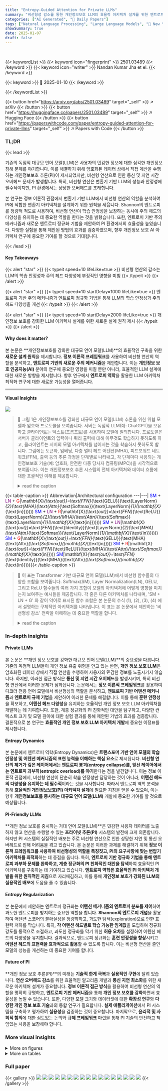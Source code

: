 ```yaml
---
title: "Entropy-Guided Attention for Private LLMs"
summary: "비선형성 감소를 통한 개인정보보호 LLM의 효율적 아키텍처 설계를 위한 엔트로피 기반 주의 메커니즘 제안"
categories: ["AI Generated", "🤗 Daily Papers"]
tags: ["Natural Language Processing", "Large Language Models", "🏢 New York University",]
showSummary: true
date: 2025-01-07
draft: false
---
```


<br>

{{< keywordList >}}
{{< keyword icon="fingerprint" >}} 2501.03489 {{< /keyword >}}
{{< keyword icon="writer" >}} Nandan Kumar Jha et el. {{< /keyword >}}
 
{{< keyword >}} 🤗 2025-01-10 {{< /keyword >}}
 
{{< /keywordList >}}

{{< button href="https://arxiv.org/abs/2501.03489" target="_self" >}}
↗ arXiv
{{< /button >}}
{{< button href="https://huggingface.co/papers/2501.03489" target="_self" >}}
↗ Hugging Face
{{< /button >}}
{{< button href="https://paperswithcode.com/paper/entropy-guided-attention-for-private-llms" target="_self" >}}
↗ Papers with Code
{{< /button >}}




### TL;DR


{{< lead >}}

기존의 독점적 대규모 언어 모델(LLM)은 사용자의 민감한 정보에 대한 심각한 개인정보 침해 문제를 야기합니다. 이를 해결하기 위해 암호화된 데이터 상에서 직접 계산을 수행하는 개인정보보호 추론(PI)이 제시되었지만, 비선형 연산으로 인한 통신 및 지연 시간 오버헤드 문제가 발생합니다. 특히, 비선형 연산은 변환기 기반 LLM의 성능과 안정성에 필수적이지만, PI 환경에서는 상당한 오버헤드를 초래합니다. 

본 연구는 정보 이론적 관점에서 변환기 기반 LLM에서 비선형 연산의 역할을 분석하여 PI에 적합한 변환기 아키텍처를 설계하기 위한 원칙을 세웁니다.  Shannon의 엔트로피를 정량적 척도로 사용하여, 비선형 연산이 학습 안정성을 보장하는 동시에 주의 헤드의 다양성을 유지하는 데 중요한 역할을 한다는 것을 밝혔습니다. 또한, 엔트로피 기반 주의 메커니즘과 새로운 엔트로피 정규화 기법을 제안하여 PI 환경에서의 효율성을 높였습니다.  다양한 실험을 통해 제안된 방법의 효과를 검증하였으며, 향후 개인정보 보호 AI 아키텍처 연구에 중요한 기여를 할 것으로 기대됩니다.

{{< /lead >}}


#### Key Takeaways

{{< alert "star" >}}
{{< typeit speed=10 lifeLike=true >}} 비선형 연산의 감소는 LLM의 학습 안정성과 주의 헤드 다양성에 부정적인 영향을 미침 {{< /typeit >}}
{{< /alert >}}

{{< alert "star" >}}
{{< typeit speed=10 startDelay=1000 lifeLike=true >}} 엔트로피 기반 주의 메커니즘과 엔트로피 정규화 기법을 통해  LLM의 학습 안정성과 주의 헤드 다양성을 개선 {{< /typeit >}}
{{< /alert >}}

{{< alert "star" >}}
{{< typeit speed=10 startDelay=2000 lifeLike=true >}} 개인정보 보호를 강화한 LLM 아키텍처 설계를 위한 새로운 설계 원칙 제시 {{< /typeit >}}
{{< /alert >}}

#### Why does it matter?
본 논문은 **개인정보보호를 강화한 대규모 언어 모델(LLM)**의 효율적인 구축을 위한 **새로운 설계 원칙**을 제시합니다.  **정보 이론적 프레임워크**를 사용하여 비선형 연산의 역할을 분석하고, **엔트로피 기반의 새로운 주의 메커니즘**을 제안합니다. 이는 **개인정보 보호 인공지능(AI)** 분야의 연구에 중요한 영향을 미칠 뿐만 아니라, 효율적인 LLM 설계에 대한 새로운 방향을 제시합니다.  향후 연구에서 **엔트로피 역학**을 활용한 LLM 아키텍처 최적화 연구에 대한 새로운 가능성을 열어줍니다.

------
#### Visual Insights



![](https://arxiv.org/html/2501.03489/x1.png)

> 🔼 그림 1은 개인정보보호를 강화한 대규모 언어 모델(LLM) 추론을 위한 위협 모델과 암호화 프로토콜을 보여줍니다.  서버는 독점적 LLM(예: ChatGPT)을 보유하고 클라이언트는 텍스트(프롬프트)를 사용하여 모델에 질의합니다.  프로토콜은 서버가 클라이언트의 입력이나 쿼리 출력에 대해 아무것도 학습하지 못하도록 하고, 클라이언트는 서버의 모델 아키텍처를 넘어서는 것을 학습하지 못하도록 합니다. 그림에는 토큰화, 임베딩, 다층 멀티 헤드 어텐션(MHA), 피드포워드 네트워크(FFN), 출력 등의 추론 과정을 단계별로 나타내고, 각 단계마다 사용되는 개인정보보호 기술(예: 암호화, 안전한 다중 당사자 컴퓨팅(MPC))을 시각적으로 보여줍니다.  이는 개인정보보호 추론 시스템의 전체 아키텍처와 데이터 흐름에 대한 포괄적인 이해를 제공합니다.
> <details>
> <summary>read the caption</summary>
> Figure 1: An illustration of threat model and cryptographic protocols used for LLM private inference.
> </details>





{{< table-caption >}}
Abbreviation|Architectural configuration
---|---| 
<span class="ltx_text" style="color:#0000FF;">SM</span> + <span class="ltx_text" style="color:#800080;">LN</span> + <span class="ltx_text" style="color:#FF0000;">G</span>|\mathbf{X}_{\text{out}}=\text{FFN}_{\text{GELU}}(\text{LayerNorm}_{2}(\text{MHA}(\text{Attn}_{\text{Softmax}}(\text{LayerNorm}_{1}(\mathbf{X}_{\text{in}})))))
<span class="ltx_text" style="color:#0000FF;">SM</span> + <span class="ltx_text" style="color:#800080;">LN</span> + <span class="ltx_text" style="color:#FF0000;">R</span>|\mathbf{X}_{\text{out}}=\text{FFN}_{\text{ReLU}}(\text{LayerNorm}_{2}(\text{MHA}(\text{Attn}_{\text{Softmax}}(\text{LayerNorm}_{1}(\mathbf{X}_{\text{in}})))))
<span class="ltx_text" style="color:#0000FF;">SM</span> + <span class="ltx_text" style="color:#800080;">LN</span>|\mathbf{X}_{\text{out}}=\text{FFN}_{\text{Identity}}(\text{LayerNorm}_{2}(\text{MHA}(\text{Attn}_{\text{Softmax}}(\text{LayerNorm}_{1}(\mathbf{X}_{\text{in}})))))
<span class="ltx_text" style="color:#0000FF;">SM</span> + <span class="ltx_text" style="color:#FF0000;">G</span>|\mathbf{X}_{\text{out}}=\text{FFN}_{\text{GELU}}(\text{MHA}(\text{Attn}_{\text{Softmax}}(\mathbf{X}_{\text{in}})))
<span class="ltx_text" style="color:#0000FF;">SM</span> + <span class="ltx_text" style="color:#FF0000;">R</span>|\mathbf{X}_{\text{out}}=\text{FFN}_{\text{ReLU}}(\text{MHA}(\text{Attn}_{\text{Softmax}}(\mathbf{X}_{\text{in}})))
<span class="ltx_text" style="color:#0000FF;">SM</span>|\mathbf{X}_{\text{out}}=\text{FFN}_{\text{Identity}}(\text{MHA}(\text{Attn}_{\text{Softmax}}(\mathbf{X}_{\text{in}}))){{< /table-caption >}}

> 🔼 이 표는 Transformer 기반 대규모 언어 모델(LLM)에서 비선형 함수들의 다양한 조합을 보여줍니다.  Softmax(SM), Layer Normalization(LN), GELU, 그리고 ReLU 함수들의 여러 가지 조합이  모델의 아키텍처에 어떻게 영향을 미치는지 보여주는 예시들을 제공합니다. 각 줄은 다른 아키텍처를 나타내며,  'SM + LN + G' 와 같이 약어로 표시된 함수 조합은 본 논문의 수식 (1), (2), (3), (4) 에서 설명하는 구체적인 아키텍처를 나타냅니다. 이 표는 본 논문에서 제안하는  '비선형성 감소'  전략을 이해하는 데 중요한 역할을 합니다.
> <details>
> <summary>read the caption</summary>
> Table 1: Architectural configurations of nonlinearities in LLMs, illustrating the combinations of Softmax (SM), LayerNorm (LN), GELU (G), and ReLU (R) functions (see Eq. 1, 2, 3 and 4).
> </details>





### In-depth insights


#### Private LLMs
본 논문은 **개인 정보 보호를 강화한 대규모 언어 모델(LLM)**의 중요성을 다룹니다. 기존의 독점적 LLM들이 개인 정보 유출 위험을 안고 있는 반면, **개인 정보 보호 LLM**은 암호화된 데이터 상에서 직접 연산을 수행하여 사용자의 민감한 정보를 노출시키지 않습니다. 하지만, 이러한 접근 방식은 **통신 및 지연 시간 오버헤드**를 발생시키며, 특히 비선형 연산에서 이러한 문제가 심화됩니다. 논문에서는 **정보 이론적 프레임워크**를 활용하여 디코더 전용 언어 모델에서 비선형성의 역할을 분석하고, **엔트로피 기반 어텐션 메커니즘**과 **엔트로피 규제 기법**을 제안하여 이러한 문제를 해결합니다. 이를 통해 **훈련 안정성**을 확보하고, **어텐션 헤드 다양성**을 유지하는 효율적인 개인 정보 보호 LLM 아키텍처를 개발하는 데 기여합니다. 또한, 계층 정규화의 PI 친화적인 대안을 탐구하고, 다양한 컨텍스트 크기 및 모델 깊이에 대한 실험 결과를 통해 제안된 기법의 효과를 검증합니다. 결론적으로 본 연구는 **효율적인 개인 정보 보호 LLM 아키텍처 개발**에 중요한 이정표를 제시합니다.

#### Entropy Dynamics
본 논문에서 엔트로피 역학(Entropy Dynamics)은 **트랜스포머 기반 언어 모델의 학습 안정성 및 어텐션 메커니즘의 표현 능력을 이해하는 핵심 요소**로 제시됩니다.  **비선형 연산의 제거가 깊은 레이어에서는 엔트로피 붕괴(entropy collapse)를, 앞선 레이어에서는 엔트로피 과부하(entropic overload)를 야기**한다는 점을 발견합니다.  이는 정보 이론적 관점에서, 비선형 연산이 단순히 학습 안정성만 담당하는 것이 아니라, **어텐션 헤드의 다양성을 유지하는 데 필수적**이라는 것을 시사합니다.  따라서 엔트로피 역학 분석을 통해 **효율적인 개인정보보호(PI) 아키텍처 설계**에 필요한 지침을 얻을 수 있으며, 이는 향후 **개인정보보호를 중시하는 대규모 언어 모델(LLM)** 개발에 중요한 기여를 할 것으로 예상됩니다.

#### PI-Friendly LLMs
**개인 정보 보호를 중시하는 거대 언어 모델(LLM)**은 민감한 사용자 데이터를 노출하지 않고 연산을 수행할 수 있는 **프라이빗 추론(PI)** 시스템의 발전에 크게 의존합니다.  하지만 PI 시스템의 실질적인 배포는 주로 비선형 연산으로 인한 상당한 지연 및 통신 오버헤드로 인해 어려움을 겪고 있습니다. 본 논문은 이러한 과제를 해결하기 위해 **정보 이론적 프레임워크를 사용하여 비선형성의 역할을 특징짓고, PI의 요구사항에 맞는 변압기 아키텍처를 최적화**하는 데 중점을 둡니다.  특히, **엔트로피 기반 정규화 기법을 통해 엔트로피 과부하 문제를 완화하고, 계층 정규화의 PI 친화적인 대안을 탐색**하여 효율적인 PI 아키텍처를 구축하는 데 기여하고 있습니다.  **엔트로피 역학은 효율적인 PI 아키텍처 개발을 위한 원칙적인 지침**으로 자리매김하고, 이를 통해 **개인정보 보호가 강화된 LLM의 실용적인 배포**에 도움을 줄 수 있습니다.

#### Entropy Regularization
본 논문에서 제안하는 엔트로피 정규화는 **어텐션 메커니즘의 엔트로피 분포를 제어**하여 과도한 엔트로피를 방지하는 중요한 역할을 합니다.  **Shannon의 엔트로피 개념**을 활용하여 어텐션 스코어의 불확실성을 정량화하고, 과도한 탐색(exploration)으로 인한 표현력 저하를 막습니다.  특히, **각 어텐션 헤드별로 학습 가능한 임계값**을 도입하여 정규화 강도를 동적으로 조절하고, 과도한 정규화를 막기 위한 **허용 오차**를 설정하여 어텐션 헤드의 다양성을 유지합니다.  결과적으로, 엔트로피 정규화는 **훈련 안정성을 향상**시키고 **어텐션 헤드의 표현력을 효과적으로 활용**할 수 있도록 합니다.  이는 비선형 연산을 줄인 모델의 성능을 개선하는 데 중요한 기여를 합니다.

#### Future of PI
**개인 정보 보호 추론(PI)**의 미래는 **기술적 한계 극복**과 **실용적인 구현**에 달려 있습니다.  **연산 오버헤드 감소**를 위한 효율적인 알고리즘 개발과 **통신 지연 최소화**를 위한 새로운 아키텍처 설계가 중요합니다.  **정보 이론적 접근 방식**을 활용하여 비선형 연산의 역할을 명확히 규명하고, **엔트로피 기반 메커니즘**을 통해 **개인 정보 보호를 강화**하면서 효율성을 높일 수 있습니다. 또한, 다양한 모델 크기와 데이터셋에 대한 **확장성 연구**와 **다양한 개인 정보 보호 기술**과의 통합 연구가 필요합니다.  **실제 애플리케이션**에서 PI 시스템을 구축하고 평가하여 **실용성**을 검증하는 것이 중요합니다.  마지막으로, **윤리적 및 사회적 함의**에 대한 심도있는 논의와 **규제 프레임워크** 마련을 통해 PI 기술의 안전하고 책임있는 사용을 보장해야 합니다.


### More visual insights

<details>
<summary>More on figures
</summary>


![](https://arxiv.org/html/2501.03489/x4.png)

> 🔼 그림 3(a)는 GPT-2 모델(12개 레이어, 12개 헤드, 768차원)의 각 레이어와 헤드에 대한 엔트로피 분포를 시각화한 히트맵입니다.  여기서 SM + LN + G는 Softmax, Layer Normalization, 그리고 GELU 활성화 함수를 모두 사용하는 기준 모델을 나타냅니다. 히트맵의 색상은 엔트로피 값을 나타내며, 밝은 색상은 높은 엔트로피를, 어두운 색상은 낮은 엔트로피를 나타냅니다.  이 그림은 논문의 3장 'Information-Theoretic Analysis of Nonlinearity in LLMs'에서 기준 모델의 엔트로피 분포를 보여주고, 다른 비선형성을 줄인 모델들과 비교 분석하는 데 사용됩니다.
> <details>
> <summary>read the caption</summary>
> (a) SM + LN + G
> </details>



![](https://arxiv.org/html/2501.03489/x5.png)

> 🔼 그림 (b)는 Softmax, Layer Normalization, 그리고 ReLU 활성화 함수를 사용하는 Transformer 기반 언어 모델의 각 헤드별 엔트로피 분포를 보여줍니다.  x축은 엔트로피 값의 범위를 나타내고, y축은 해당 범위에 속하는 헤드의 비율을 나타냅니다. 이 그림은 비선형성이 감소된 모델에서 엔트로피 과부하 현상을 보여주는 여러 그림들 중 하나입니다.  다양한 비선형성 구성 (예: Softmax만, Softmax와 ReLU만 등)에 따른 엔트로피 분포의 차이를 비교하여, 비선형성이 모델의 안정성과 주의 집중 메커니즘에 미치는 영향을 시각적으로 보여줍니다. 특히, ReLU를 사용하는 모델에서 일부 헤드가 높은 엔트로피 값을 가지는 것을 확인할 수 있습니다.
> <details>
> <summary>read the caption</summary>
> (b) SM + LN + R
> </details>



![](https://arxiv.org/html/2501.03489/x6.png)

> 🔼  그림 (c)는 논문의 '3 Information-Theoretic Analysis of Nonlinearity in LLMs' 섹션에 속하며,  소프트맥스(SM)과 레이어 정규화(LN)만을 사용하는 Transformer 기반 언어 모델의 각 레이어와 헤드별 엔트로피 분포를 시각적으로 보여줍니다.  다른 변형 모델들과 비교하여 소프트맥스와 레이어 정규화만 사용하는 모델의 엔트로피 분포가 어떻게 다른지 보여주는 열 지도(heatmap) 형태로 표현되어 있습니다. 각 셀의 색깔은 해당 레이어와 헤드에서의 엔트로피 값을 나타내며, 밝은 색은 높은 엔트로피를, 어두운 색은 낮은 엔트로피를 나타냅니다. 이 그림은 비선형 연산을 줄인 모델의 학습 안정성과 어텐션 헤드 다양성에 대한 정보 이론적 분석 결과를 시각적으로 제시합니다.
> <details>
> <summary>read the caption</summary>
> (c) SM + LN
> </details>



![](https://arxiv.org/html/2501.03489/x7.png)

> 🔼 그림 3(d)는 논문의 3장 'Information-Theoretic Analysis of Nonlinearity in LLMs' 에서 제시된 여러 가지 비선형성 감소 LLMs 아키텍처의 각 레이어에서 헤드별 엔트로피 분포를 시각적으로 보여줍니다.  특히, 이 그림은 LayerNorm과 FFN 활성화 함수를 제거한 GELU(GELU 활성화 함수를 사용하는 피드포워드 네트워크) 기반 모델의 엔트로피 분포를 보여줍니다.  각 셀은 특정 레이어와 어텐션 헤드의 엔트로피 수준을 나타내며, 노란색은 높은 엔트로피 값을, 어두운 색상은 낮은 엔트로피 값을 나타냅니다.  이 그림은 초기 레이어에서 높은 엔트로피 값(엔트로피 과부하)이 집중되어 있음을 보여주며, 이는 모델의 표현 능력 저하 및 학습 불안정성으로 이어질 수 있음을 시사합니다.  이를 통해 비선형성 감소 모델의 한계점을 보여주고, 논문에서 제안하는 엔트로피 기반 어텐션 메커니즘의 필요성을 강조합니다.
> <details>
> <summary>read the caption</summary>
> (d) SM + G
> </details>



![](https://arxiv.org/html/2501.03489/x8.png)

> 🔼 그림 (e)는 Softmax(SM)만을 활용하고 ReLU(R) 활성화 함수를 사용하는 모델의 각 레이어별 엔트로피 분포를 보여줍니다.  LayerNorm이나 GELU와 같은 비선형 연산이 제거되었기 때문에, 이 모델은 훈련 과정에서 엔트로피 붕괴 및 과부하 문제를 겪을 수 있습니다.  이 그림은 각 어텐션 헤드의 엔트로피 값을 레이어별로 시각화하여, 어텐션 메커니즘의 다양성과 안정성에 대한 비선형성의 영향을 보여줍니다. 특히, 초기 레이어에서 고 엔트로피 값이 집중되어 있음을 보여주어, 엔트로피 과부하 문제를 시사합니다.
> <details>
> <summary>read the caption</summary>
> (e) SM + R
> </details>



![](https://arxiv.org/html/2501.03489/x9.png)

> 🔼 그림 (f)는 본 논문의 실험 결과를 보여주는 그림 중 하나입니다. 그림의 제목은 'SM'으로 간단하게 표기되어 있지만, 이는 실제로는 'Softmax-only model'을 의미합니다. 이 모델은 Layer Normalization과 Feed-Forward Network(FFN)의 비선형 연산을 제거한 단순화된 Transformer 구조를 가지고 있습니다. 그림에서는 이 모델의 각 레이어와 어텐션 헤드별 엔트로피 분포를 히트맵으로 시각화하여 보여줍니다.  다른 모델들과 비교했을 때, Softmax-only 모델은 초기 레이어에서 엔트로피 과부하(entropic overload) 현상이 심각하게 나타나는 것을 확인할 수 있습니다. 즉, 어텐션 헤드들이 정보를 제대로 활용하지 못하고 과도하게 탐색(exploration)에 집중하는 현상을 보입니다. 이는 모델의 표현 능력 저하로 이어질 수 있습니다. 
> <details>
> <summary>read the caption</summary>
> (f)  SM
> </details>



![](https://arxiv.org/html/2501.03489/x10.png)

> 🔼 그림 2는 기본 모델과 비교하여 비선형성이 감소된 LLM 아키텍처에서의 헤드별 엔트로피 분포를 보여줍니다.  노란색 영역은 높은 엔트로피 농도를 나타내며, 이는 초기 레이어에서 심각한 엔트로피 과부하가 발생함을 보여줍니다.  즉,  일부 어텐션 헤드가 입력 시퀀스의 정보를 과도하게 탐색하여 모델의 표현 능력을 저하시킨다는 것을 의미합니다.  이러한 과부하는 비선형성 감소로 인해 발생하며, 이는 모델의 안정성 및 성능에 부정적인 영향을 미칠 수 있습니다.
> <details>
> <summary>read the caption</summary>
> Figure 2: Headwise entropy distribution in LLM architectures with reduced nonlinearities compared to baseline models. Yellow regions indicate high-entropy concentrations, revealing severe entropic overload predominantly in early layers.
> </details>



![](https://arxiv.org/html/2501.03489/x11.png)

> 🔼 그림 3은 본 논문에서 제안하는 엔트로피 유도 어텐션 메커니즘을 포함한 비선형성이 감소된 단순화된 트랜스포머 구조를 보여줍니다. 기존의 레이어 정규화(Layer Normalization)와 피드포워드 네트워크(Feed-Forward Network)의 비선형 활성화 함수를 제거하여 계산 비용을 줄였습니다.  대신 소프트맥스(Softmax) 함수만을 사용하고, 각 어텐션 헤드의 엔트로피를 제어하기 위해 학습 가능한 온도 매개변수(learnable temperature parameter)를 도입한 엔트로피 유도 어텐션 메커니즘을 추가했습니다. 이를 통해 어텐션 헤드의 다양성을 유지하면서 과도한 엔트로피를 방지하고, 훈련 안정성을 높이며, 개선된 성능을 달성할 수 있습니다. 그림에는 각 구성 요소(임베딩, 멀티 헤드 어텐션, 엔트로피 유도 어텐션, 그리고 출력)의 연결 관계와 데이터 흐름이 자세히 나타나 있습니다.
> <details>
> <summary>read the caption</summary>
> Figure 3: Nonlinearity-reduced simplified architecture with entropy-guided attention mechanism.
> </details>



![](https://arxiv.org/html/2501.03489/x12.png)

> 🔼 그림 3(a)는 기본 GPT-2 모델(Softmax, Layer Normalization, GELU 활성화 함수 사용)의 각 헤드별 엔트로피 분포를 보여줍니다.  각 레이어별로 헤드들의 엔트로피 값이 히트맵 형태로 나타나며, 색깔의 농도는 엔트로피 값의 크기를 나타냅니다.  이 그림은 논문의 3장 'Information-Theoretic Analysis of Nonlinearity in LLMs'에서, 비선형성이 제거된 모델과 비교하여 기본 모델의 엔트로피 분포가 어떠한 특징을 가지는지 보여주는 역할을 합니다. 즉, 비선형성을 포함한 기본 모델의 엔트로피 분포가 어떻게 잘 조절되어 있는지를 시각적으로 보여주는 대조군 역할을 합니다.
> <details>
> <summary>read the caption</summary>
> (a) SM + LN + G
> </details>



![](https://arxiv.org/html/2501.03489/x13.png)

> 🔼 그림 5(b)는 논문의 3장 '정보 이론적 비선형성 분석' 섹션에 속하며,  LayerNorm과 FFN 비선형성을 제거한 Softmax-only 모델의 계층별 엔트로피 패턴을 보여줍니다.  x축은 학습 단계(Steps), y축은 계층별 평균 엔트로피(Layerwise Mean Entropy)를 나타냅니다. 이 그림은 다양한 계층(Layer 0~11)에서의 엔트로피 변화를 보여주는 여러 개의 선 그래프로 구성되어 있습니다. 이를 통해 Softmax-only 모델에서 초기 계층에서의 엔트로피 과부하 문제와 깊은 계층에서의 엔트로피 붕괴 현상을 시각적으로 보여줍니다.  이는 비선형성의 제거로 인해 발생하는 문제점을 명확히 보여주는 중요한 그림입니다.
> <details>
> <summary>read the caption</summary>
> (b) SM
> </details>



![](https://arxiv.org/html/2501.03489/x14.png)

> 🔼 그림 5(c)는 CodeParrot 데이터셋에서 학습된 GPT-2 모델(레이어 12개, 헤드 12개, 차원 768)의 계층별 엔트로피 패턴을 보여줍니다.  가중치 정규화(Weight Normalization)를 FFN(피드포워드 네트워크)에 적용한 Softmax 전용 모델의 결과입니다.  이 그림은 다른 정규화 방법들과 비교하여 가중치 정규화를 사용했을 때 초기 레이어에서 엔트로피 과부하가 어떻게 완화되는지 보여줍니다. 즉,  엔트로피 값이 균등하게 분포되지 않고 일부 헤드에 치우쳐지는 현상이 어느 정도 완화되었음을 시각적으로 보여주는 그림입니다.
> <details>
> <summary>read the caption</summary>
> (c) SM + WeightNormalization(FFN)
> </details>



![](https://arxiv.org/html/2501.03489/x15.png)

> 🔼 그림 (d)는 Softmax-only 모델(Layer Normalization과 FFN 비선형성이 없는)에 Spectral Normalization을 적용한 결과를 보여줍니다. Spectral Normalization은 가중치 정규화 기법으로, 추론 시 비선형 연산의 오버헤드를 피하면서 깊은 레이어에서 엔트로피 붕괴를 방지하는 데 도움이 됩니다. 이 그림은 각 레이어와 헤드별 엔트로피 분포를 시각적으로 보여주어, Spectral Normalization이 엔트로피 분포에 미치는 영향을 분석하는 데 사용됩니다.  이 방법은 초기 레이어에서 엔트로피 과부하 문제는 해결하지 못하지만, 깊은 레이어의 안정성을 확보하는 데 효과적임을 보여줍니다.
> <details>
> <summary>read the caption</summary>
> (d) SM + SpectralNormalization(FFN)
> </details>



![](https://arxiv.org/html/2501.03489/x16.png)

> 🔼 그림 (e)는 Softmax-only 모델(Layer Normalization과 FFN 비선형성이 제거된)에 FFN 스케일링 기법을 적용한 결과를 보여줍니다.  FFN 스케일링은 FFN의 출력값에 학습 가능한 스케일링 인자를 적용하여, 모델의 안정성과 성능을 개선하는 기법입니다. 이 그림은 CodeParrot 데이터셋으로 학습된 GPT-2(L=12, H=12, d=768) 모델의 각 레이어에서의 평균 엔트로피 분포를 보여주며, 다른 비선형성 감소 기법들과 비교하여 FFN 스케일링의 효과를 시각적으로 나타냅니다.  특히, 다른 방법들과 달리 초기 레이어에서 과도한 엔트로피를 효과적으로 줄이는 것을 확인할 수 있습니다.
> <details>
> <summary>read the caption</summary>
> (e) SM + Scaled(FFN)
> </details>



![](https://arxiv.org/html/2501.03489/x17.png)

> 🔼 그림 5(f)는 본 논문에서 제안하는 엔트로피 규제 기법을 적용한 Softmax-only 모델(SM(t)+ScFuFFN)의 각 레이어별 평균 엔트로피 분포를 보여줍니다.  Softmax-only 모델은 LayerNorm과 FFN 비선형성을 제거하여 계산 비용을 줄이고 개인 정보 보호를 향상시키는 데 초점을 맞춘 간소화된 아키텍처입니다. 엔트로피 규제는 각 어텐션 헤드의 엔트로피 분포를 조절하여, 어텐션 헤드의 다양성을 유지하면서 과도한 탐색(entropic overload)을 방지하는 역할을 합니다. 그림은 훈련 과정에서 각 레이어의 엔트로피 변화를 시각적으로 보여주어, 제안된 방법의 효과를 명확하게 제시합니다.  기존의 방법들과 비교하여 초기 레이어에서의 엔트로피 과부하 현상이 효과적으로 완화됨을 확인할 수 있습니다.
> <details>
> <summary>read the caption</summary>
> (f) EntropyReg(SM(t)+ScFuFFN)
> </details>



![](https://arxiv.org/html/2501.03489/x18.png)

> 🔼 그림 4는 CodeParrot 데이터셋에서 처음부터 학습된 GPT-2 모델(레이어 12개, 헤드 12개, 차원 768)의 레이어별 엔트로피 패턴을 보여줍니다.  (a)는 기준 모델, (b)는 정규화 없이 Softmax만 사용하는 모델, 그리고 (c) 가중치 정규화, (d) 스펙트럼 정규화, (e) 축척된 FFN을 사용한 변형 모델을 나타냅니다. 이러한 정규화 방법들은 엔트로피 붕괴를 방지하지만 초기 레이어의 엔트로피 과부하 문제는 해결하지 못합니다. 마지막 구성 (f)는 축척된 FFN 내에 엔트로피 규제를 통합하여 두 문제를 효과적으로 관리합니다.
> <details>
> <summary>read the caption</summary>
> Figure 4: Layerwise entropy patterns in GPT-2 models (L𝐿Litalic_L = 12, H𝐻Hitalic_H = 12, d𝑑ditalic_d = 768) trained from scratch on CodeParrot dataset. Shown are (a) baseline model, (b) Softmax-only model without normalization, and variants with (c) weight normalization, (d) spectral normalization, and (e) scaled-FFN. While these normalization methods prevent entropy collapse, they fail to address entropic overload in early layers. Our final configuration (f) incorporates entropy regularization within scaled-FFN to effectively manage both issues.
> </details>



![](https://arxiv.org/html/2501.03489/x19.png)

> 🔼 그림 6(a)는 소프트맥스 전용 GPT-2 모델에서 엔트로피 규제를 위한 학습된 임계값 가중치(reg_threshold_weights, 식 4 참조) 분석 결과를 보여줍니다.  각 어텐션 헤드는 레이어와 헤드에 따라 다르게 규제 강도를 조정하도록 학습된 비균일 임계값 가중치를 가지고 있음을 보여줍니다.  즉, 각 헤드는  자체 엔트로피 규제 요구사항에 맞춰 동적으로 임계값을 조정합니다.  이는 헤드별로 엔트로피 규제의 필요성과 효율성을 강조합니다.
> <details>
> <summary>read the caption</summary>
> (a) Values of learned threshold weights
> </details>



![](https://arxiv.org/html/2501.03489/x20.png)

> 🔼 그림 6(b)는 소프트맥스 전용 GPT-2 모델에서 엔트로피 규제에 사용된 학습 가능한 임계값 가중치의 계층별 평균과 분산을 보여줍니다.  각 계층에 대해, 각 어텐션 헤드에 대한 학습된 임계값의 평균값과 분산을 시각화하여, 규제 강도가 계층과 헤드마다 어떻게 다르게 적용되는지 보여줍니다.  계층별 평균값이 일정하지 않고 분산값도 0이 아닌 것은, 헤드별 학습 가능한 임계값을 사용하여 규제 강도를 각 헤드의 특성에 맞게 조정할 필요성과 효과를 보여줍니다.
> <details>
> <summary>read the caption</summary>
> (b) Layerwise mean and variance of threshold weights
> </details>



![](https://arxiv.org/html/2501.03489/x21.png)

> 🔼  그림 5는 소프트맥스 전용 GPT-2 모델의 엔트로피 규제에서 학습된 임계값 가중치(reg_threshold_weights) 분석을 보여줍니다. (a)는 어텐션 헤드가 서로 다른 헤드에 걸쳐 비균일 임계값 가중치를 적응적으로 학습하여 엔트로피 규제에 대한 개별 임계값을 설정함을 보여줍니다. (b)는 계층에 걸쳐 비균일 평균과 영이 아닌 분산이 헤드별 학습 가능한 임계값을 사용하여 규제 강도를 조정하는 것이 필요하고 효과적임을 강조합니다. 즉, 각 어텐션 헤드의 특성에 맞춰 엔트로피 규제 강도를 동적으로 조절하는 메커니즘을 시각적으로 보여주는 그림입니다. 
> <details>
> <summary>read the caption</summary>
> Figure 5: Analysis of learned threshold weights (𝚛𝚎𝚐⁢_⁢𝚝𝚑𝚛𝚎𝚜𝚑𝚘𝚕𝚍⁢_⁢𝚠𝚎𝚒𝚐𝚑𝚝𝚜𝚛𝚎𝚐_𝚝𝚑𝚛𝚎𝚜𝚑𝚘𝚕𝚍_𝚠𝚎𝚒𝚐𝚑𝚝𝚜\mathtt{reg\_threshold\_weights}typewriter_reg _ typewriter_threshold _ typewriter_weights, see Eq. • ‣ 4) in entropy regularization for softmax-only GPT-2 model: (a) Attention heads adaptively learn non-uniform threshold weights across different heads, setting individualized thresholds for entropy regularization; (b) The non-uniform means and non-zero variances across layers highlight the necessity and effectiveness of headwise learnable thresholds in adapting regularization strength.
> </details>



![](https://arxiv.org/html/2501.03489/x22.png)

> 🔼 그림 6은 다양한 임계값 마진(γ로 제어)을 적용하여 엔트로피 규제를 적용했을 때, SM(t)+ScFuFFN 유형의 GPT-2 모델(L=12, H=12, d=768)에서 헤드별 엔트로피 분포를 보여줍니다. 이 그림은 각 어텐션 헤드의 엔트로피 값의 분포를 보여주는 히스토그램 또는 밀도 플롯일 가능성이 높습니다. x축은 엔트로피 값을 나타내고, y축은 주어진 엔트로피 값을 갖는 헤드의 비율 또는 빈도를 나타냅니다. 여러 개의 곡선 또는 막대가 있을 수 있으며, 각 곡선 또는 막대는 다른 γ 값(임계값 마진)에 해당하는 엔트로피 분포를 나타냅니다. γ 값이 증가함에 따라 엔트로피 분포가 어떻게 변하는지 보여줌으로써, 엔트로피 규제가 모델의 어텐션 메커니즘에 미치는 영향을 시각적으로 이해하는 데 도움이 될 것입니다.  이를 통해 적절한 규제 강도를 결정하는 데 유용한 정보를 제공할 수 있습니다.
> <details>
> <summary>read the caption</summary>
> Figure 6: Headwise entropy distribution in the 𝚂𝙼⁢(𝚝)+𝚂𝚌𝙵𝚞𝙵𝙵𝙽𝚂𝙼𝚝𝚂𝚌𝙵𝚞𝙵𝙵𝙽{\tt SM(t)+ScFuFFN}typewriter_SM ( typewriter_t ) + typewriter_ScFuFFN GPT-2 model (L𝐿Litalic_L=12, H𝐻Hitalic_H=12, d𝑑ditalic_d=768) when entropy regularization is applied with varying threshold margin, controlled by γ𝛾\gammaitalic_γ.
> </details>



![](https://arxiv.org/html/2501.03489/x23.png)

> 🔼 그림은 엔트로피 규제화 메커니즘에서 역치 마진(Tolmargin)의 효과를 보여줍니다. 역치 마진은 0부터 0.30Emax까지 다양하며, 각각의 값에 따른 어텐션 헤드의 엔트로피 분포를 보여줍니다. 역치 마진이 증가함에 따라, 높은 엔트로피 값을 갖는 어텐션 헤드의 비율이 증가하는 것을 확인할 수 있습니다. 이는 과도한 규제를 방지하여 어텐션 헤드의 다양성을 유지하는 역치 마진의 역할을 보여줍니다. Tolmargin=0일 때, 대부분의 어텐션 헤드는 낮은 엔트로피 값을 가지지만, Tolmargin이 증가함에 따라 높은 엔트로피 값을 갖는 어텐션 헤드의 비율이 증가하여 최적의 값을 찾는 과정을 보여줍니다.
> <details>
> <summary>read the caption</summary>
> (a) Tolmargin=0subscriptTolmargin0\text{Tol}_{\text{margin}}=0Tol start_POSTSUBSCRIPT margin end_POSTSUBSCRIPT = 0
> </details>



![](https://arxiv.org/html/2501.03489/x16.png)

> 🔼 그림 8(b)는 엔트로피 정규화에서 허용 오차 한계(Tolmargin)를 최대 엔트로피(Emax)의 0.05배로 설정했을 때 각 계층별 평균 엔트로피 변화를 보여줍니다. 이는 과도한 정규화를 방지하여 어텐션 헤드의 다양성을 유지하는 역할을 합니다. 즉, 어텐션 헤드가 특정 특징에만 집중하지 않고 다양한 특징들을 고려하도록 합니다.  훈련 단계에서 특정 어텐션 헤드의 엔트로피가 지나치게 높아지지 않도록 제어하여 모델의 안정성과 성능을 향상시키는 효과가 있습니다.
> <details>
> <summary>read the caption</summary>
> (b) Tolmargin=0.05⁢EmaxsubscriptTolmargin0.05subscriptEmax\text{Tol}_{\text{margin}}=0.05\text{E}_{\text{max}}Tol start_POSTSUBSCRIPT margin end_POSTSUBSCRIPT = 0.05 E start_POSTSUBSCRIPT max end_POSTSUBSCRIPT
> </details>



![](https://arxiv.org/html/2501.03489/x24.png)

> 🔼 그림 8은 다양한 허용 오차 한계(Tolmargin) 값에서의 계층별 엔트로피 동역학을 보여줍니다. 허용 오차 한계는 엔트로피 규제화에서 역치 한계를 조정하는 데 사용되는 초매개변수 γ (알고리즘 1, 3행)로 정의됩니다. γ가 증가함에 따라 초기 계층의 평균 엔트로피가 증가하는 것을 알 수 있습니다. 이는 엔트로피 규제화가 초기 계층에서 과도한 규제를 방지하고 주의 헤드의 다양성을 유지하는 데 효과적임을 보여줍니다.
> <details>
> <summary>read the caption</summary>
> (c) Tolmargin=0.10⁢EmaxsubscriptTolmargin0.10subscriptEmax\text{Tol}_{\text{margin}}=0.10\text{E}_{\text{max}}Tol start_POSTSUBSCRIPT margin end_POSTSUBSCRIPT = 0.10 E start_POSTSUBSCRIPT max end_POSTSUBSCRIPT
> </details>



</details>




<details>
<summary>More on tables
</summary>


{{< table-caption >}}
| Configurations | PPL | +Δ(%) | 
|---|---|---| 
| SM + LN + G | 2.69 | 0.00 | 
| SM + LN + R | 2.76 | 2.53 | 
| SM + LN | 3.38 | 25.58 | 
| SM + G | 3.20 | 18.92 | 
| SM + R | 2.94 | 9.20 | 
| SM | NaNs | - |{{< /table-caption >}}
> 🔼 표 2(a)는 다양한 비선형성 구성을 사용한 GPT-2 (소형) 모델의 헤드별 엔트로피 분포를 보여줍니다.  각 모델에 대해, 엔트로피 값의 범위 (0~max, max~3max 등)에 속하는 어텐션 헤드의 비율을 나타냅니다. 이를 통해 비선형성이 제거된 모델에서 엔트로피 과부하 또는 붕괴 현상이 발생하는지 확인하고,  비선형성의 역할과 모델의 안정성 및 성능에 미치는 영향을 분석하는 데 사용됩니다.  max는 모든 헤드 중 관찰된 최대 엔트로피 값입니다.
> <details>
> <summary>read the caption</summary>
> (a) Headwise entropy distribution
> </details>

{{< table-caption >}}
| Baseline | Network Arch. | PPL | #Nonlinear Ops | #FLOPs (FFN) | #FLOPs (Attn.) | Comm. (GB) | Lat. (min.) | Savings (Comm.) | Savings (Lat.) |
|---|---|---|---|---|---|---|---|---|---| 
| <img src="https://arxiv.org/html/2501.03489/S5.T2.12.4.4.5.1.1.1.1.1.png" alt="Baseline" width=36.0pt height=36pt style="vertical-align:-14.5pt; transform: rotate(-90deg)"> | SM+LN+G | 2.69 | 14.5B | 7.7B | 25.32 | 8.21 | 1x | 1x |
|  | SM: 144×ℝ<sup>128×128</sup> |  |  |  |  |  |  |  |  |
|  | LN: 24×ℝ<sup>128×768</sup> |  |  |  |  |  |  |  |  |
|  | G: 12×ℝ<sup>128×3072</sup> |  |  |  |  |  |  |  |  |
|  | SM+LN+R | 2.76 | 14.5B | 7.7B | 9.44 | 6.06 | 2.68x | 1.35x |
|  | SM: 144×ℝ<sup>128×128</sup> |  |  |  |  |  |  |  |  |
|  | LN: 24×ℝ<sup>128×768</sup> |  |  |  |  |  |  |  |  |
|  | R: 12×ℝ<sup>128×3072</sup> |  |  |  |  |  |  |  |  |
|  | SM+ScFuFFN | 3.48 | 1.8B | 7.7B | 6.43 | 4.76 | 3.94x | 1.72x |
| <span style="background-color:#CCFFCC;">EReg(SM(t)+ScFuFFN)</span> | <span style="background-color:#CCFFCC;">SM: 144×ℝ<sup>128×128</sup></span> | <span style="background-color:#CCFFCC;">3.21</span> | <span style="background-color:#CCFFCC;">1.8B</span> | <span style="background-color:#CCFFCC;">7.7B</span> | <span style="background-color:#CCFFCC;">6.43</span> | <span style="background-color:#CCFFCC;">4.76</span> | <span style="background-color:#CCFFCC;">3.94x</span> | <span style="background-color:#CCFFCC;">1.72x</span> |{{< /table-caption >}}
> 🔼 표 (b)는 CodeParrot 데이터셋에서 과소선형화된 GPT-2 (small) 모델의 손실 곡선을 보여줍니다.  x축은 에포크(epoch)이고 y축은 평가 손실(eval loss)입니다.  여러 가지 비선형성 구성(예: Softmax + LayerNorm + GELU, Softmax + LayerNorm + ReLU 등)에 따른 손실 값의 변화를 시각적으로 나타내어, 각 구성의 학습 안정성과 효율성을 비교 분석하는 데 활용됩니다.  다양한 비선형성 구성을 적용했을 때 손실이 어떻게 감소하는지, 즉 모델이 데이터에 얼마나 잘 적응하는지를 보여주는 지표입니다. 특히, 비선형성을 줄였을 때 손실이 어떻게 변하는지에 대한 중요한 정보를 제공합니다.
> <details>
> <summary>read the caption</summary>
> (b) Loss curve
> </details>

{{< table-caption >}}
| Network Arch. | Eval PPL (1.2B) | Eval PPL (2.4B) | Eval PPL (4.8B) | #Nonlinear Ops | #FLOPs (FFN) | #FLOPs (Attn.) | Comm. (GB) | Lat. (min.) | 
|---|---|---|---|---|---|---|---|---|
| Baseline <br> SM+LN+G | 25.71 | 23.32 | 21.29 | SM: 144×ℝ⁵¹²ˣ⁵¹² <br> LN: 24×ℝ⁵¹²ˣ⁷⁶⁸ <br> G: 12×ℝ⁵¹²ˣ³⁰⁷² | 58.0B | 36.2B | 145.24 | 30.74 |
| SM+LN+R | 26.06 | 23.55 | 21.58 | SM: 144×ℝ⁵¹²ˣ⁵¹² <br> LN: 24×ℝ⁵¹²ˣ⁷⁶⁸ <br> R: 12×ℝ⁵¹²ˣ³⁰⁷² | 58.0B | 36.2B | 81.71 | 23.54 |
| SM+ScFuFFN | 33.77 | 30.82 | 28.59 | SM: 144×ℝ⁵¹²ˣ⁵¹² | 7.3B | 36.2B | 69.68 | 19.44 |
| EReg(SM(t)+ScFuFFN) | 31.54 | 28.70 | 26.55 | SM: 144×ℝ⁵¹²ˣ⁵¹² | 7.3B | 36.2B | 69.68 | 19.44 |{{< /table-caption >}}
> 🔼 표 2는 CodeParrot 데이터셋(21억 토큰, 문맥 길이 128)에서 처음부터 학습된 GPT-2 모델(레이어 12개, 헤드 12개, 차원 768)의 결과를 보여줍니다.  각 모델 아키텍처(SM+LN+G, SM+LN+R, SM+LN, SM+G, SM+R, SM) 별로 perplexity, 비선형 연산 수,  통신량(GB), 지연 시간(분) 등을 비교하여  각 아키텍처의 효율성을 평가합니다.  특히,  비선형 연산 감소를 통한 효율성 개선에 초점을 맞추고 있습니다.
> <details>
> <summary>read the caption</summary>
> Table 2: Results on GPT-2 (L𝐿Litalic_L=12, H𝐻Hitalic_H=12, d𝑑ditalic_d=768), trained from scratch on the CodeParrot dataset (2.1B tokens, T𝑇Titalic_T=128).
> </details>

{{< table-caption >}}
| Linear layers | Eval PPL(Weight Normalization) | Eval PPL(Spectral Normalization) |
|---|---|---|
| QK | 3.89 | 4.25 |
| FFN | 3.64 | 3.63 |
| QK+FFN | 3.88 | 4.23 |
| QKV+FFN | 3.93 | 4.26 |
| QKVO+FFN | 3.98 | 4.34 |{{< /table-caption >}}
> 🔼 이 표는 CodeParrot 데이터셋이 아닌 Languini 데이터셋(20억 토큰, 문맥 길이 512)을 사용하여 처음부터 학습시킨 GPT-2 모델 (12 레이어, 12 헤드, 차원 768)에 대한 결과를 보여줍니다.  다양한 비선형 연산(Softmax, LayerNorm, GELU, ReLU)의 조합을 가진 여러 모델 아키텍처의 성능을 퍼플렉서티(PPL), 비선형 연산 수, FLOPs, 통신량(GB), 지연 시간(분)으로 비교합니다. 특히, 엔트로피 규제 기법을 적용한 Softmax-only 모델의 효율성을 강조합니다.
> <details>
> <summary>read the caption</summary>
> Table 3: Results on GPT-2 (L𝐿Litalic_L=12, H𝐻Hitalic_H=12, d𝑑ditalic_d=768) model, trained from scratch on Languini [20] (T𝑇Titalic_T=512)
> </details>

{{< table-caption >}}
| Weight Normalization | Spectral Normalization | Scaled-FFN |
|---|---|---|
| Eval PPL | 3.640 | 3.624 | 3.478 |{{< /table-caption >}}
> 🔼 이 표는 Softmax-only GPT-2 모델(12개 레이어, 12개 헤드, 768차원)에 가중치 정규화와 스펙트럼 정규화를 적용했을 때의 성능을 비교한 것입니다. CodeParrot 데이터셋(128개 입력 컨텍스트 길이)에서 학습된 모델을 사용했습니다. FFN(Feed-Forward Network) 레이어에 가중치 정규화를 적용했을 때와 다른 선형 레이어에 가중치 정규화를 적용했을 때의 성능 차이를 보여줍니다. 가중치 정규화는 FFN 레이어에서 비슷한 결과를 보였지만 다른 선형 레이어에서는 더 나은 성능을 보였습니다.
> <details>
> <summary>read the caption</summary>
> Table 4: Comparison of weight normalization [17] and spectral normalization [18] when employed in Softmax-only GPT-2 (L𝐿Litalic_L=12, H𝐻Hitalic_H=12, d𝑑ditalic_d=768) models, and trained from scratch on CodeParrot dataset with 128 input context length. FFN weight normalization yield the similar results; whereas, weight normalization works better in other linear layers.
> </details>

{{< table-caption >}}
|       | Network Arch. | PPL | #Nonlinear Ops | FFN #FLOPs | Attn. #FLOPs | Comm.(GB) | Lat.(min.) | Comm. Savings | Lat. Savings |
| :----: | :---------------: | :-: | :-------------: | :----------: | :----------: | :--------: | :---------: | :-------------: | :-------------: |
| Baseline | <math>{
umeric{SM+LN+G}}</math> | 2.35 | SM: <math>144 \times \mathbb{R}^{256 \times 256}</math><br>LN: <math>24 \times \mathbb{R}^{256 \times 768}</math><br>G: <math>12 \times \mathbb{R}^{256 \times 3072}</math> | 29.0B | 16.3B | 58.51 | 16.57 | 1<math>\times</math> | 1<math>\times</math> |
|       | <math>{
umeric{SM+LN+R}}</math> | 2.41 | SM: <math>144 \times \mathbb{R}^{256 \times 256}</math><br>LN: <math>24 \times \mathbb{R}^{256 \times 768}</math><br>R: <math>12 \times \mathbb{R}^{256 \times 3072}</math> | 29.0B | 16.3B | 26.73 | 12.59 | 2.19<math>\times</math> | 1.32<math>\times</math> |
|       | <math>{
umeric{SM+ScFuFFN}}</math> | 3.03 | SM: <math>144 \times \mathbb{R}^{256 \times 256}</math> | 3.6B | 16.3B | 20.72 | 10.45 | 2.82<math>\times</math> | 1.59<math>\times</math> |
|       | <math>\text{EReg}({\tt SM(t)+ScFuFFN})</math> | 2.92 | SM: <math>144 \times \mathbb{R}^{256 \times 256}</math> | 3.6B | 16.3B | 20.72 | 10.45 | 2.82<math>\times</math> | 1.59<math>\times</math> |{{< /table-caption >}}
> 🔼 이 표는 CodeParrot 데이터셋에서 학습된 Softmax-only GPT-2 모델의 FFN(Feed-Forward Network) 부분에 적용된 가중치 정규화, 스펙트럼 정규화, 그리고 학습 가능한 스케일링 기법들의 성능 비교 결과를 보여줍니다. 입력 문맥 길이가 128 토큰인 경우의 perplexity 값을 비교하여 각 기법의 효과를 분석합니다.  즉, 비선형성을 줄인 Transformer 모델에서 다양한 정규화 기법이 성능에 미치는 영향을 정량적으로 보여주는 표입니다.
> <details>
> <summary>read the caption</summary>
> Table 5: Perplexity comparison of weight normalization, spectral normalization, and learnable scaling employed in FFN of softmax-only GPT-2 model, when trained from scratch on CodeParrot dataset with 128 input context length.
> </details>

{{< table-caption >}}
|---|---|---|---|---|---|---|---|
| **Baseline** | Network Arch. | PPL | #Nonlinear Ops | FFN | Attn. | Comm. (GB) | Lat. (min.) | Savings |
|---|:---|:---:|:---|:---:|:---:|:---:|:---:|:---:|
| <img src="https://arxiv.org/html/2501.03489/A3.T7.12.4.4.5.1.1.1.1.1.png" style="width:5.7pt;height:36pt;vertical-align:-14.5pt;transform:rotate(-90deg);" /> | SM+LN+G | 2.56 | 21.7B | 11.6B | 37.17 | 10.77 | 1× | 1× |
|  | SM: 216×ℝ<sup>128×128</sup> |  |  |  |  |  |  |  |
|  | LN: 36×ℝ<sup>128×768</sup> |  |  |  |  |  |  |  |
|  | G: 18×ℝ<sup>128×3072</sup> |  |  |  |  |  |  |  |
|  | SM+LN+R | 2.63 | 21.7B | 11.6B | 13.34 | 8.04 | 2.79× | 1.34× |
|  | SM: 216×ℝ<sup>128×128</sup> |  |  |  |  |  |  |  |
|  | LN: 36×ℝ<sup>128×768</sup> |  |  |  |  |  |  |  |
|  | R: 18×ℝ<sup>128×3072</sup> |  |  |  |  |  |  |  |
|  | SM+ScFuFFN | 3.24 | 2.7B | 11.6B | 8.83 | 6.07 | 4.21× | 1.77× |
|  | <span style="background-color:#CCFFCC;">EReg(SM(t)+ScFuFFN)</span> | <span style="background-color:#CCFFCC;">3.13</span> | <span style="background-color:#CCFFCC;">2.7B</span> | <span style="background-color:#CCFFCC;">11.6B</span> | <span style="background-color:#CCFFCC;">8.83</span> | <span style="background-color:#CCFFCC;">6.07</span> | <span style="background-color:#CCFFCC;">4.21×</span> | <span style="background-color:#CCFFCC;">1.77×</span> |
{{< /table-caption >}}
> 🔼 표 6은 CodeParrot 데이터셋(21억 토큰, T=256)에서 처음부터 학습된 GPT-2 모델(L=12, H=12, d=768)에 대한 결과를 보여줍니다.  다양한 비선형성 구성(Softmax, Layer Normalization, GELU, ReLU 사용 여부 등)에 따른 perplexity, 비선형 연산 수, 통신량, 지연 시간 등을 비교 분석하여, 제안된 엔트로피 기반 방법의 효율성을 보여주는 표입니다.
> <details>
> <summary>read the caption</summary>
> Table 6: Results on GPT-2 (L𝐿Litalic_L=12, H𝐻Hitalic_H=12, d𝑑ditalic_d=768), trained from scratch on the CodeParrot dataset (2.1B tokens, T𝑇Titalic_T=256).
> </details>

</details>




### Full paper

{{< gallery >}}
<img src="paper_images/1.png" class="grid-w50 md:grid-w33 xl:grid-w25" />
<img src="paper_images/2.png" class="grid-w50 md:grid-w33 xl:grid-w25" />
<img src="paper_images/3.png" class="grid-w50 md:grid-w33 xl:grid-w25" />
<img src="paper_images/4.png" class="grid-w50 md:grid-w33 xl:grid-w25" />
<img src="paper_images/5.png" class="grid-w50 md:grid-w33 xl:grid-w25" />
<img src="paper_images/6.png" class="grid-w50 md:grid-w33 xl:grid-w25" />
<img src="paper_images/7.png" class="grid-w50 md:grid-w33 xl:grid-w25" />
<img src="paper_images/8.png" class="grid-w50 md:grid-w33 xl:grid-w25" />
<img src="paper_images/9.png" class="grid-w50 md:grid-w33 xl:grid-w25" />
<img src="paper_images/10.png" class="grid-w50 md:grid-w33 xl:grid-w25" />
<img src="paper_images/11.png" class="grid-w50 md:grid-w33 xl:grid-w25" />
<img src="paper_images/12.png" class="grid-w50 md:grid-w33 xl:grid-w25" />
<img src="paper_images/13.png" class="grid-w50 md:grid-w33 xl:grid-w25" />
<img src="paper_images/14.png" class="grid-w50 md:grid-w33 xl:grid-w25" />
<img src="paper_images/15.png" class="grid-w50 md:grid-w33 xl:grid-w25" />
<img src="paper_images/16.png" class="grid-w50 md:grid-w33 xl:grid-w25" />
<img src="paper_images/17.png" class="grid-w50 md:grid-w33 xl:grid-w25" />
{{< /gallery >}}